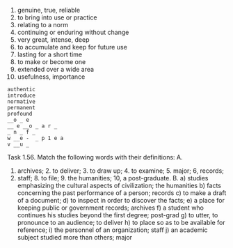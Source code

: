 1. genuine, true, reliable
2. to bring into use or practice
3. relating to a norm
4. continuing or enduring without change
5. very great, intense, deep
6. to accumulate and keep for future use
7. lasting for a short time
8. to make or become one
9. extended over a wide area
10. usefulness, importance

```
authentic
introduce
normative
permanent
profound
__o _ e
__ e __o _ a r _
_ n _ f _
w __e -  _ p 1 e a
v __u _
```

Task 1.56. Match the following words with their definitions:
A.
1. archives; 2. to deliver; 3. to draw up; 4. to examine; 5. major; 6, records;
7. staff; 8. to file; 9. the humanities; 10, a post-graduate.
B.
a) studies emphasizing the cultural aspects of civilization; the humanities
b) facts concerning the past performance of a person; records
c) to make a draft of a document;
d) to inspect in order to discover the facts;
e) a place for keeping public or government records; archives
f) a student who continues his studies beyond the first degree; post-grad
g) to utter, to pronounce to an audience; to deliver
h) to place so as to be available for reference;
i) the personnel of an organization; staff
j) an academic subject studied more than others; major
